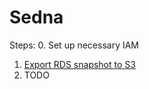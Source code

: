 # Sedna

Steps:
0. Set up necessary IAM
1. [Export RDS snapshot to S3](https://docs.aws.amazon.com/AmazonRDS/latest/UserGuide/USER_ExportSnapshot.html)
2. TODO
